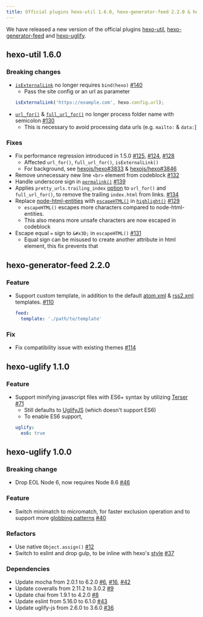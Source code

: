 ```yaml
---
title: Official plugins hexo-util 1.6.0, hexo-generator-feed 2.2.0 & hexo-uglify 1.1.0 released
---
```


We have released a new version of the official plugins [hexo-util], [hexo-generator-feed] and [hexo-uglify].

[hexo-util]: https://github.com/hexojs/hexo-util
[hexo-generator-feed]: https://github.com/hexojs/hexo-generator-feed
[hexo-uglify]: https://github.com/hexojs/hexo-uglify

## hexo-util 1.6.0

### Breaking changes
- [`isExternalLink`] no longer requires `bind(hexo)` [#140]
  * Pass the site config or an url as parameter
  ``` js
  isExternalLink('https://example.com', hexo.config.url);
  ```
- [`url_for()`] & [`full_url_for()`] no longer process folder name with semicolon [#130]
  * This is necessary to avoid processing data urls (e.g. `mailto:` & `data:`]

### Fixes
- Fix performance regression introduced in 1.5.0 [#125], [#124], [#128]
  * Affected `url_for()`, `full_url_for()`, `isExternalLink()`
  * For background, see [hexojs/hexo#3833] & [hexojs/hexo#3846]
- Remove unnecessary new line `<br>` element from codeblock [#132]
- Handle underscore sign in [`permalink()`] [#139]
- Applies `pretty_urls.trailing_index` [option](https://hexo.io/docs/configuration#URL) to `url_for()` and `full_url_for()`, to remove the trailing `index.html` from links. [#134]
- Replace [node-html-entities] with [`escapeHTML()`] in [`highlight()`] [#129]
  * `escapeHTML()` escapes more characters compared to node-html-entities.
  * This also means more unsafe characters are now escaped in codeblock
- Escape equal `=` sign to `&#x3D;` in `escapeHTML()` [#131]
  * Equal sign can be misused to create another attribute in html element, this fix prevents that

[#140]: https://github.com/hexojs/hexo-util/pull/140
[#130]: https://github.com/hexojs/hexo-util/pull/130
[#129]: https://github.com/hexojs/hexo-util/pull/129
[#131]: https://github.com/hexojs/hexo-util/pull/131
[#125]: https://github.com/hexojs/hexo-util/pull/125
[#124]: https://github.com/hexojs/hexo-util/pull/124
[#128]: https://github.com/hexojs/hexo-util/pull/128
[#132]: https://github.com/hexojs/hexo-util/pull/132
[#139]: https://github.com/hexojs/hexo-util/pull/139
[#134]: https://github.com/hexojs/hexo-util/pull/134
[`isExternalLink`]: https://github.com/hexojs/hexo-util#isexternallinkurl-sitehost-exclude
[`url_for()`]: https://github.com/hexojs/hexo-util#url_forpath-option
[`full_url_for()`]: https://github.com/hexojs/hexo-util#full_url_forpath
[node-html-entities]: https://github.com/mdevils/node-html-entities
[`escapeHTML()`]: https://github.com/hexojs/hexo-util#escapehtmlstr
[`highlight()`]: https://github.com/hexojs/hexo-util#highlightstr-options
[hexojs/hexo#3833]: https://github.com/hexojs/hexo/issues/3833
[hexojs/hexo#3846]: https://github.com/hexojs/hexo/issues/3846
[`permalink()`]: https://github.com/hexojs/hexo-util#permalinkrule-options

## hexo-generator-feed 2.2.0

### Feature
- Support custom template, in addition to the default [atom.xml](https://github.com/hexojs/hexo-generator-feed/blob/master/atom.xml) & [rss2.xml](https://github.com/hexojs/hexo-generator-feed/blob/master/rss2.xml) templates. [#110]
  ``` yml
  feed:
    template: './path/to/template'
  ```

### Fix
- Fix compatibility issue with existing themes [#114]

[#110]: https://github.com/hexojs/hexo-generator-feed/pull/110
[#114]: https://github.com/hexojs/hexo-generator-feed/pull/114

## hexo-uglify 1.1.0

### Feature
- Support minifying javascript files with ES6+ syntax by utilizing [Terser](https://github.com/terser/terser) [#71](https://github.com/hexojs/hexo-uglify/pull/71)
  * Still defaults to [UglifyJS](https://github.com/mishoo/UglifyJS2) (which doesn't support ES6)
  * To enable ES6 support,
  ``` yml
  uglify:
    es6: true
  ```

## hexo-uglify 1.0.0

### Breaking change
- Drop EOL Node 6, now requires Node 8.6 [#46]

### Feature
- Switch minimatch to micromatch, for faster exclusion operation and to support more [globbing patterns](https://github.com/micromatch/micromatch#extended-globbing) [#40]

### Refactors
- Use native `Object.assign()` [#12]
- Switch to eslint and drop gulp, to be inline with hexo's [style](https://github.com/hexojs/eslint-config-hexo) [#37]

### Dependencies
- Update mocha from 2.0.1 to 6.2.0 [#6], [#16], [#42]
- Update coveralls from 2.11.2 to 3.0.2 [#9]
- Update chai from 1.9.1 to 4.2.0 [#8]
- Update eslint from 5.16.0 to 6.1.0  [#43]
- Update uglify-js from 2.6.0 to 3.6.0 [#36]

[#46]: https://github.com/hexojs/hexo-uglify/pull/46
[#40]: https://github.com/hexojs/hexo-uglify/pull/40
[#12]: https://github.com/hexojs/hexo-uglify/pull/12
[#37]: https://github.com/hexojs/hexo-uglify/pull/37
[#6]: https://github.com/hexojs/hexo-uglify/pull/6
[#16]: https://github.com/hexojs/hexo-uglify/pull/16
[#42]: https://github.com/hexojs/hexo-uglify/pull/42
[#9]: https://github.com/hexojs/hexo-uglify/pull/9
[#8]: https://github.com/hexojs/hexo-uglify/pull/8
[#43]: https://github.com/hexojs/hexo-uglify/pull/43
[#36]: https://github.com/hexojs/hexo-uglify/pull/36
